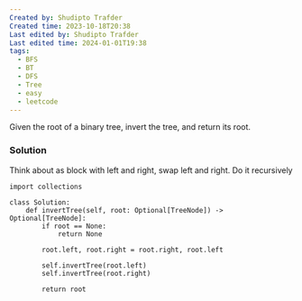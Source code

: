 ```yaml
---
Created by: Shudipto Trafder
Created time: 2023-10-18T20:38
Last edited by: Shudipto Trafder
Last edited time: 2024-01-01T19:38
tags:
  - BFS
  - BT
  - DFS
  - Tree
  - easy
  - leetcode
---
```

Given the root of a binary tree, invert the tree, and return its root.

### Solution

Think about as block with left and right, swap left and right. Do it recursively

```Plain
import collections

class Solution:
    def invertTree(self, root: Optional[TreeNode]) -> Optional[TreeNode]:
        if root == None:
            return None

        root.left, root.right = root.right, root.left

        self.invertTree(root.left)
        self.invertTree(root.right)

        return root
```